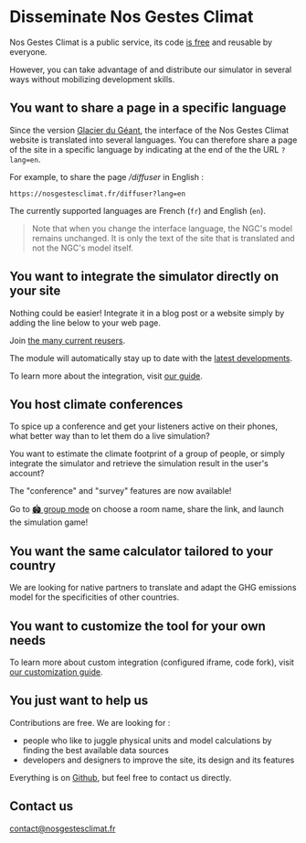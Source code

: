 # Disseminate Nos Gestes Climat

Nos Gestes Climat is a public service, its code <a href="/documentation">is free</a> and reusable by everyone.

However, you can take advantage of and distribute our simulator in several ways without mobilizing development skills.

## You want to share a page in a specific language

Since the version <a href="https://nosgestesclimat.fr/nouveautés/glacier-du-géant">Glacier du Géant</a>, the interface of the Nos Gestes Climat website is translated into several languages. You can therefore share a page of the site in a specific language by indicating at the end of the the URL `?lang=en`.

For example, to share the page _/diffuser_ in English :

`https://nosgestesclimat.fr/diffuser?lang=en`

The currently supported languages are French (`fr`) and English (`en`).

> Note that when you change the interface language, the NGC's model remains unchanged. It is only the text of the site that is translated and not the NGC's model itself.

## You want to integrate the simulator directly on your site

Nothing could be easier! Integrate it in a blog post or a website simply by adding the line below to your web page.

<script id="nosgestesclimat" src="https://nosgestesclimat.fr/iframe.js"></script>

Join <a href="https://datagir.ademe.fr/apps/nos-gestes-climat/">the many current reusers</a>.

The module will automatically stay up to date with the <a href="/nouveautés">latest developments</a>.

To learn more about the integration, visit <a href="https://github.com/datagir/nosgestesclimat-site/blob/master/PERSONNALISATION.md">our guide</a>.

## You host climate conferences

To spice up a conference and get your listeners active on their phones, what better way than to let them do a live simulation?

You want to estimate the climate footprint of a group of people, or simply integrate the simulator and retrieve the simulation result in the user's account?

The "conference" and "survey" features are now available!

Go to <a href="/groupe">🏟️ group mode</a> on choose a room name, share the link, and launch the simulation game!

## You want the same calculator tailored to your country

We are looking for native partners to translate and adapt the GHG emissions model for the specificities of other countries.

## You want to customize the tool for your own needs

To learn more about custom integration (configured iframe, code fork), visit <a href="https://github.com/datagir/nosgestesclimat-site/blob/master/PERSONNALISATION.md">our customization guide</a>.

## You just want to help us

Contributions are free. We are looking for :

-   people who like to juggle physical units and model calculations by finding the best available data sources
-   developers and designers to improve the site, its design and its features

Everything is on <a href="https://github.com/datagir/?q=nosgestesclimat&type=&language=&sort=">Github</a>, but feel free to contact us directly.

## Contact us

contact@nosgestesclimat.fr

